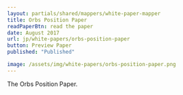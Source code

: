 ```yaml
---
layout: partials/shared/mappers/white-paper-mapper
title: Orbs Position Paper
readPaperBtn: read the paper
date: August 2017
url: jp/white-papers/orbs-position-paper
button: Preview Paper
published: "Published"

image: /assets/img/white-papers/orbs-position-paper.png
---
```


The Orbs Position Paper.
